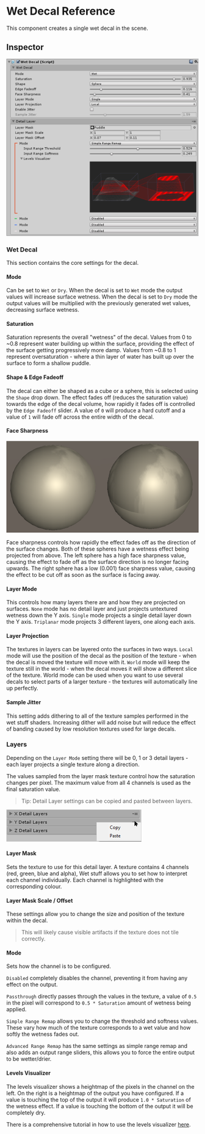 # Wet Decal Reference

This component creates a single wet decal in the scene.

## Inspector

![Wet Decal Inspector](../images/WetDecalInspector.png)

### Wet Decal

This section contains the core settings for the decal.

#### Mode

Can be set to `Wet` or `Dry`. When the decal is set to `Wet` mode the output values will increase surface wetness. When the decal is set to `Dry` mode the output values will be multiplied with the previously generated wet values, decreasing surface wetness.

#### Saturation

Saturation represents the overall "wetness" of the decal. Values from 0 to ~0.8 represent water building up within the surface, providing the effect of the surface getting progressively more damp. Values from ~0.8 to 1 represent oversaturation - where a thin layer of water has built up over the surface to form a shallow puddle.

#### Shape & Edge Fadeoff

The decal can either be shaped as a cube or a sphere, this is selected using the `Shape` drop down. The effect fades off (reduces the saturation value) towards the edge of the decal volume, how rapidly it fades off is controlled by the `Edge Fadeoff` slider. A value of `0` will produce a hard cutoff and a value of `1` will fade off across the entire width of the decal.

#### Face Sharpness

![Wet Decal Inspector](../images/FaceSharpness.png)

Face sharpness controls how rapidly the effect fades off as the direction of the surface changes. Both of these spheres have a wetness effect being projected from above. The left sphere has a high face sharpness value, causing the effect to fade off as the surface direction is no longer facing upwards. The right sphere has a low (0.001) face sharpness value, causing the effect to be cut off as soon as the surface is facing away.

#### Layer Mode

This controls how many layers there are and how they are projected on surfaces. `None` mode has no detail layer and just projects untextured wetness down the Y axis. `Single` mode projects a single detail layer down the Y axis. `Triplanar` mode projects 3 different layers, one along each axis.

#### Layer Projection

The textures in layers can be layered onto the surfaces in two ways. `Local` mode will use the position of the decal as the position of the texture - when the decal is moved the texture will move with it. `World` mode will keep the texture still in the world - when the decal moves it will show a different slice of the texture. World mode can be used when you want to use several decals to select parts of a larger texture - the textures will automatically line up perfectly.

#### Sample Jitter

This setting adds dithering to all of the texture samples performed in the wet stuff shaders. Increasing dither will add noise but will reduce the effect of banding caused by low resolution textures used for large decals.

### Layers

Depending on the `Layer Mode` setting there will be 0, 1 or 3 detail layers - each layer projects a single texture along a direction.

The values sampled from the layer mask texture control how the saturation changes per pixel. The maximum value from all 4 channels is used as the final saturation value.

> Tip: Detail Layer settings can be copied and pasted between layers.

![Copy Paste Tip](../images/CopyPaste.png)

#### Layer Mask

Sets the texture to use for this detail layer. A texture contains 4 channels (red, green, blue and alpha), Wet stuff allows you to set how to interpret each channel individually. Each channel is highlighted with the corresponding colour.

#### Layer Mask Scale / Offset

These settings allow you to change the size and position of the texture within the decal.

> This will likely cause visible artifacts if the texture does not tile correctly.

#### Mode

Sets how the channel is to be configured.

`Disabled` completely disables the channel, preventing it from having any effect on the output.

`Passthrough` directly passes through the values in the texture, a value of `0.5` in the pixel will correspond to `0.5 * Saturation` amount of wetness being applied.

`Simple Range Remap` allows you to change the threshold and softness values. These vary how much of the texture corresponds to a wet value and how softly the wetness fades out.

`Advanced Range Remap` has the same settings as simple range remap and also adds an output range sliders, this allows you to force the entire output to be wetter/drier.

#### Levels Visualizer

The levels visualizer shows a heightmap of the pixels in the channel on the left. On the right is a heightmap of the output you have configured. If a value is touching the top of the output it will produce `1.0 * Saturation` of the wetness effect. If a value is touching the bottom of the output it will be completely dry.

There is a comprehensive tutorial in how to use the levels visualizer [here](../LevelsVisualizer).